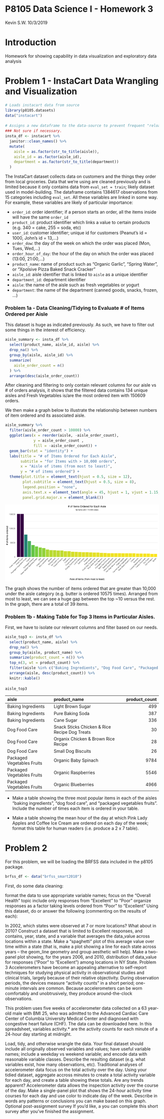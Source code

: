 P8105 Data Science I - Homework 3
================
Kevin S.W.
10/3/2019

# Introduction

Homework for showing capability in data visualization and exploratory
data analysis

# Problem 1 - InstaCart Data Wrangling and Visualization

``` r
# Loads instacart data from source
library(p8105.datasets)
data("instacart")

# Assigns a new dataframe to the data-source to prevent frequent "reloads"
### Not sure if necessary.
insta_df <- instacart %>%  
  janitor::clean_names() %>% 
  mutate(
    aisle = as.factor(str_to_title(aisle)),
    aisle_id = as.factor(aisle_id),
    department = as.factor(str_to_title(department))
  )
```

The InstaCart dataset collects data on customers and the things they
order from local groceries. Data that we’re using are cleaned previously
and is limited because it only contains data from `eval_set = train`;
likely dataset used in model-building. The dataframe contains 1384617
observations from 15 categories including `eval_set`. All these
variables are linked in some way. For example, these variables are
likely of particular importance:

  - `order_id`: order identifier; if a person starts an order, all the
    items inside will have the same `order_id`
  - `product_id`: product identifier which links a value to certain
    products (e.g. 340 = cake, 255 = soda, etc)
  - `user_id`: customer identifier; unique id for customers (Peanut’s id
    = 1000, John’s id = 13,…)
  - `order_dow`: the day of the week on which the order was placed (Mon,
    Tues, Wed,…)
  - `order_hour_of_day`: the hour of the day on which the order was
    placed (13:00, 21:00,…)
  - `product_name`: name of product such as “Organic Garlic”, “Spring
    Water”, or “Xpolsive Pizza Baked Snack Cracker”
  - `aisle_id`: aisle identifier that is linked to `aisle` as a unique
    identifier
  - `department_id`: department identifier
  - `aisle`: the name of the aisle such as fresh vegetables or yogurt
  - `department`: the name of the department (canned goods, snacks,
    frozen,
…)

### Problem 1a - Data Cleaning/Tidying to Evaluate \# of Items Ordered per Aisle

This dataset is huge as indicated previously. As such, we have to filter
out some things in the interest of efficiency.

``` r
aisle_summary <- insta_df %>% 
  select(product_name, aisle_id, aisle) %>% 
  drop_na() %>% 
  group_by(aisle, aisle_id) %>% 
  summarize(
    aisle_order_count = n()
  ) %>% 
  arrange(desc(aisle_order_count))
```

After cleaning and filtering to only contain relevant columns for our
aisle vs \# of orders analysis, it shows that the filtered data contains
134 unique aisles and Fresh Vegetables is/are the most ordered item with
150609 orders.

We then make a graph below to illustrate the relationship between
numbers of item ordered and its associated aisle.

``` r
aisle_summary %>% 
  filter(aisle_order_count > 10000) %>% 
  ggplot(aes(x = reorder(aisle, -aisle_order_count), 
             y = aisle_order_count , 
             fill = -aisle_order_count)) +
  geom_bar(stat = "identity") +
  labs(title = "# of Items Ordered for Each Aisle",
       subtitle = "for Items with > 10,000 orders",
       x = "Aisle of items (from most to least)",
       y = "# of items ordered") +
  theme(plot.title = element_text(hjust = 0.5, size = 12),
        plot.subtitle = element_text(hjust = 0.5, size = 8),
        legend.position = "none",
        axis.text.x = element_text(angle = 45, hjust = 1, vjust = 1.15, size = 8),
        panel.grid.major.x = element_blank())
```

<img src="p8105_hw3_ksw2137_files/figure-gfm/aisle_order_plot-1.png" style="display: block; margin: auto;" />

The graph shows the number of items ordered that are greater than 10,000
under the aisle category (e.g. butter is ordered 10575 times). Arranged
from most to least, we can see a huge gap between the top ~10 versus the
rest. In the graph, there are a total of 39 items.

### Problem 1b - Making Table for Top 3 Items in Particular Aisles.

First, we have to isolate our relevant columns and filter based on our
needs.

``` r
aisle_top3 <- insta_df %>% 
  select(product_name, aisle) %>% 
  drop_na() %>% 
  group_by(aisle, product_name) %>% 
  summarize(product_count = n()) %>% 
  top_n(3, wt = product_count) %>% 
  filter(aisle %in% c("Baking Ingredients", "Dog Food Care", "Packaged Vegetables Fruits")) %>% 
  arrange(aisle, desc(product_count)) %>% 
  knitr::kable()

aisle_top3
```

| aisle                      | product\_name                                 | product\_count |
| :------------------------- | :-------------------------------------------- | -------------: |
| Baking Ingredients         | Light Brown Sugar                             |            499 |
| Baking Ingredients         | Pure Baking Soda                              |            387 |
| Baking Ingredients         | Cane Sugar                                    |            336 |
| Dog Food Care              | Snack Sticks Chicken & Rice Recipe Dog Treats |             30 |
| Dog Food Care              | Organix Chicken & Brown Rice Recipe           |             28 |
| Dog Food Care              | Small Dog Biscuits                            |             26 |
| Packaged Vegetables Fruits | Organic Baby Spinach                          |           9784 |
| Packaged Vegetables Fruits | Organic Raspberries                           |           5546 |
| Packaged Vegetables Fruits | Organic Blueberries                           |           4966 |

  - Make a table showing the three most popular items in each of the
    aisles “baking ingredients”, “dog food care”, and “packaged
    vegetables fruits”. Include the number of times each item is ordered
    in your table.

  - Make a table showing the mean hour of the day at which Pink Lady
    Apples and Coffee Ice Cream are ordered on each day of the week;
    format this table for human readers (i.e. produce a 2 x 7 table).

# Problem 2

For this problem, we will be loading the BRFSS data included in the
p8105 package.

``` r
brfss_df <- data("brfss_smart2010")
```

First, do some data cleaning:

format the data to use appropriate variable names; focus on the “Overall
Health” topic include only responses from “Excellent” to “Poor” organize
responses as a factor taking levels ordered from “Poor” to “Excellent”
Using this dataset, do or answer the following (commenting on the
results of each):

In 2002, which states were observed at 7 or more locations? What about
in 2010? Construct a dataset that is limited to Excellent responses, and
contains, year, state, and a variable that averages the data\_value
across locations within a state. Make a “spaghetti” plot of this average
value over time within a state (that is, make a plot showing a line for
each state across years – the geom\_line geometry and group aesthetic
will help). Make a two-panel plot showing, for the years 2006, and 2010,
distribution of data\_value for responses (“Poor” to “Excellent”) among
locations in NY State. Problem 3 Accelerometers have become an appealing
alternative to self-report techniques for studying physical activity in
observational studies and clinical trials, largely because of their
relative objectivity. During observation periods, the devices measure
“activity counts” in a short period; one-minute intervals are common.
Because accelerometers can be worn comfortably and unobtrusively, they
produce around-the-clock observations.

This problem uses five weeks of accelerometer data collected on a 63
year-old male with BMI 25, who was admitted to the Advanced Cardiac Care
Center of Columbia University Medical Center and diagnosed with
congestive heart failure (CHF). The data can be downloaded here. In this
spreadsheet, variables activity.\* are the activity counts for each
minute of a 24-hour day starting at midnight.

Load, tidy, and otherwise wrangle the data. Your final dataset should
include all originally observed variables and values; have useful
variable names; include a weekday vs weekend variable; and encode data
with reasonable variable classes. Describe the resulting dataset
(e.g. what variables exist, how many observations, etc). Traditional
analyses of accelerometer data focus on the total activity over the day.
Using your tidied dataset, aggregate accross minutes to create a total
activity variable for each day, and create a table showing these totals.
Are any trends apparent? Accelerometer data allows the inspection
activity over the course of the day. Make a single-panel plot that shows
the 24-hour activity time courses for each day and use color to indicate
day of the week. Describe in words any patterns or conclusions you can
make based on this graph. Optional post-assignment survey If you’d like,
a you can complete this short survey after you’ve finished the
assignment.
